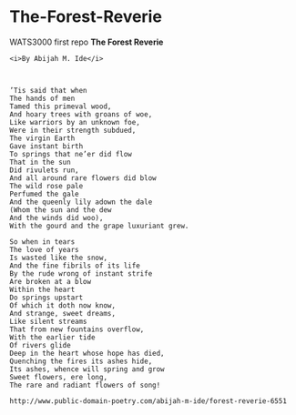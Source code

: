 # The-Forest-Reverie
WATS3000 first repo
<b>The Forest Reverie</b>

    <i>By Abijah M. Ide</i>



    ’Tis said that when
    The hands of men
    Tamed this primeval wood,
    And hoary trees with groans of woe,
    Like warriors by an unknown foe,
    Were in their strength subdued,
    The virgin Earth
    Gave instant birth
    To springs that ne’er did flow
    That in the sun
    Did rivulets run,
    And all around rare flowers did blow
    The wild rose pale
    Perfumed the gale
    And the queenly lily adown the dale
    (Whom the sun and the dew
    And the winds did woo),
    With the gourd and the grape luxuriant grew.

    So when in tears
    The love of years
    Is wasted like the snow,
    And the fine fibrils of its life
    By the rude wrong of instant strife
    Are broken at a blow
    Within the heart
    Do springs upstart
    Of which it doth now know,
    And strange, sweet dreams,
    Like silent streams
    That from new fountains overflow,
    With the earlier tide
    Of rivers glide
    Deep in the heart whose hope has died,
    Quenching the fires its ashes hide,
    Its ashes, whence will spring and grow
    Sweet flowers, ere long,
    The rare and radiant flowers of song!
    
    http://www.public-domain-poetry.com/abijah-m-ide/forest-reverie-6551
